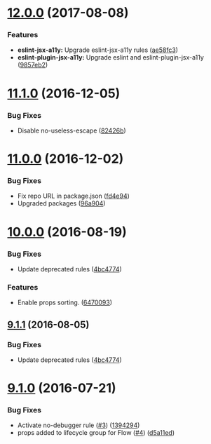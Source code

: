 <a name="12.0.0"></a>
# [12.0.0](https://github.com/nfl/eslint-config-nfl/compare/11.1.0...12.0.0) (2017-08-08)


### Features

* **eslint-jsx-a11y:** Upgrade eslint-jsx-a11y rules ([ae58fc3](https://github.com/nfl/eslint-config-nfl/commit/ae58fc3))
* **eslint-plugin-jsx-a11y:** Upgrade eslint and eslint-plugin-jsx-a11y ([9857eb2](https://github.com/nfl/eslint-config-nfl/commit/9857eb2))



<a name="11.1.0"></a>
# [11.1.0](https://github.com/nfl/eslint-config-nfl/compare/11.0.0...v11.1.0) (2016-12-05)


### Bug Fixes

* Disable no-useless-escape ([82426b](https://github.com/nfl/eslint-config/commit/82426b))


<a name="11.0.0"></a>
# [11.0.0](https://github.com/nfl/eslint-config/compare/10.0.0...v11.0.0) (2016-12-02)


### Bug Fixes

* Fix repo URL in package.json ([fd4e94](https://github.com/nfl/eslint-config/commit/fd4e94))
* Upgraded packages ([96a904](https://github.com/nfl/eslint-config/commit/96a904))



<a name="10.0.0"></a>
# [10.0.0](https://github.com/nfl/eslint-config/compare/9.1.0...v10.0.0) (2016-08-19)


### Bug Fixes

* Update deprecated rules ([4bc4774](https://github.com/nfl/eslint-config/commit/4bc4774))


### Features

* Enable props sorting. ([6470093](https://github.com/nfl/eslint-config/commit/6470093))



<a name="9.1.1"></a>
## [9.1.1](https://github.com/nfl/eslint-config/compare/9.1.0...v9.1.1) (2016-08-05)


### Bug Fixes

* Update deprecated rules ([4bc4774](https://github.com/nfl/eslint-config/commit/4bc4774))



<a name="9.1.0"></a>
# [9.1.0](https://github.com/nfl/eslint-config/compare/v8.0.1...v9.1.0) (2016-07-21)


### Bug Fixes

* Activate no-debugger rule ([#3](https://github.com/nfl/eslint-config/issues/3)) ([1394294](https://github.com/nfl/eslint-config/commit/1394294))
* props added to lifecycle group for Flow ([#4](https://github.com/nfl/eslint-config/issues/4)) ([d5a11ed](https://github.com/nfl/eslint-config/commit/d5a11ed))



